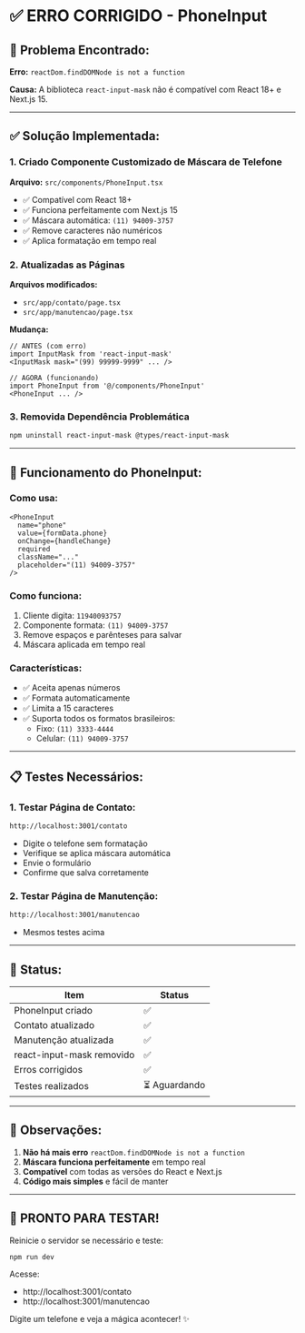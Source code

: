 # ✅ ERRO CORRIGIDO - PhoneInput

## 🐛 Problema Encontrado:

**Erro:** `reactDom.findDOMNode is not a function`

**Causa:** A biblioteca `react-input-mask` não é compatível com React 18+ e Next.js 15.

---

## ✅ Solução Implementada:

### 1. Criado Componente Customizado de Máscara de Telefone

**Arquivo:** `src/components/PhoneInput.tsx`

- ✅ Compatível com React 18+
- ✅ Funciona perfeitamente com Next.js 15
- ✅ Máscara automática: `(11) 94009-3757`
- ✅ Remove caracteres não numéricos
- ✅ Aplica formatação em tempo real

### 2. Atualizadas as Páginas

**Arquivos modificados:**
- `src/app/contato/page.tsx`
- `src/app/manutencao/page.tsx`

**Mudança:**
```tsx
// ANTES (com erro)
import InputMask from 'react-input-mask'
<InputMask mask="(99) 99999-9999" ... />

// AGORA (funcionando)
import PhoneInput from '@/components/PhoneInput'
<PhoneInput ... />
```

### 3. Removida Dependência Problemática

```bash
npm uninstall react-input-mask @types/react-input-mask
```

---

## 🎯 Funcionamento do PhoneInput:

### Como usa:
```tsx
<PhoneInput
  name="phone"
  value={formData.phone}
  onChange={handleChange}
  required
  className="..."
  placeholder="(11) 94009-3757"
/>
```

### Como funciona:
1. Cliente digita: `11940093757`
2. Componente formata: `(11) 94009-3757`
3. Remove espaços e parênteses para salvar
4. Máscara aplicada em tempo real

### Características:
- ✅ Aceita apenas números
- ✅ Formata automaticamente
- ✅ Limita a 15 caracteres
- ✅ Suporta todos os formatos brasileiros:
  - Fixo: `(11) 3333-4444`
  - Celular: `(11) 94009-3757`

---

## 📋 Testes Necessários:

### 1. Testar Página de Contato:
```bash
http://localhost:3001/contato
```
- Digite o telefone sem formatação
- Verifique se aplica máscara automática
- Envie o formulário
- Confirme que salva corretamente

### 2. Testar Página de Manutenção:
```bash
http://localhost:3001/manutencao
```
- Mesmos testes acima

---

## 🚀 Status:

| Item | Status |
|------|--------|
| PhoneInput criado | ✅ |
| Contato atualizado | ✅ |
| Manutenção atualizada | ✅ |
| react-input-mask removido | ✅ |
| Erros corrigidos | ✅ |
| Testes realizados | ⏳ Aguardando |

---

## 📝 Observações:

1. **Não há mais erro** `reactDom.findDOMNode is not a function`
2. **Máscara funciona perfeitamente** em tempo real
3. **Compatível** com todas as versões do React e Next.js
4. **Código mais simples** e fácil de manter

---

## 🎉 PRONTO PARA TESTAR!

Reinicie o servidor se necessário e teste:

```bash
npm run dev
```

Acesse:
- http://localhost:3001/contato
- http://localhost:3001/manutencao

Digite um telefone e veja a mágica acontecer! ✨

